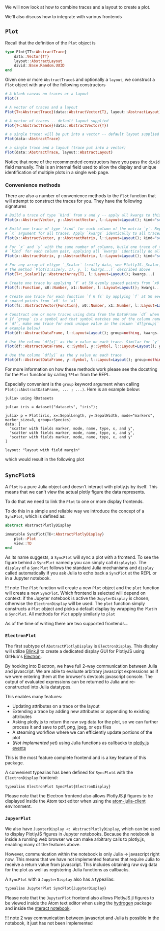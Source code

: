 We will now look at how to combine traces and a layout to create a plot.

We'll also discuss how to integrate with various frontends

## `Plot`

Recall that the definition of the `Plot` object is

```julia
type Plot{TT<:AbstractTrace}
    data::Vector{TT}
    layout::AbstractLayout
    divid::Base.Random.UUID
end
```

Given one or more `AbstractTrace`s and optionally a `layout`, we construct a
`Plot` object with any of the following constructors

```julia
# A blank canvas no traces or a layout
Plot()

# A vector of traces and a layout
Plot{T<:AbstractTrace}(data::AbstractVector{T}, layout::AbstractLayout)

# A vector of traces -- default layout supplied
Plot{T<:AbstractTrace}(data::AbstractVector{T})

# a single trace: will be put into a vector -- default layout supplied
Plot(data::AbstractTrace)

# a single trace and a layout (trace put into a vector)
Plot(data::AbstractTrace, layout::AbstractLayout)
```

Notice that none of the recommended constructors have you pass the `divid`
field manually. This is an internal field used to allow the display and
unique identification of multiple plots in a single web page.

### Convenience methods

There are also a number of convenience methods to the `Plot` function that will
attempt to construct the traces for you. They have the following signatures

```julia
# Build a trace of type `kind` from x and y -- apply all kwargs to this trace
Plot(x::AbstractVector, y::AbstractVector, l::Layout=Layout(); kind="scatter", kwargs...)

# Build one trace of type `kind` for each column of the matrix `y`. Repeat the
# `x` argument for all traces. Apply `kwargs` identically to all traces
Plot(x::AbstractVector, y::AbstractMatrix, l::Layout=Layout(); kind="scatter", kwargs...)

# For `x` and `y` with the same number of columns, build one trace of type
# `kind` for each column pair, applying all `kwargs` identically do all traces
Plot(x::AbstractMatrix, y::AbstractMatrix, l::Layout=Layout(); kind="scatter", kwargs...)

# For any array of eltype `_Scalar` (really data, see PlotlyJS._Scalar), call
# the method `Plot(1:size(y, 1), y, l; kwargs...)` described above
Plot{T<:_Scalar}(y::AbstractArray{T}, l::Layout=Layout(); kwargs...)

# Create one trace by applying `f` at 50 evenly spaced points from `x0` to `x1`
Plot(f::Function, x0::Number, x1::Number, l::Layout=Layout(); kwargs...)

# Create one trace for each function `f ∈ fs` by applying `f` at 50 evenly
# spaced points from `x0` to `x1`
Plot(fs::AbstractVector{Function}, x0::Number, x1::Number, l::Layout=Layout(); kwargs...)

# Construct one or more traces using data from the DataFrame `df` when possible
# If `group` is a symbol and that symbol matches one of the column names of
# `df`, make one trace for each unique value in the column `df[group]` (see
# example below)
Plot(df::AbstractDataFrame, l::Layout=Layout(); group=nothing, kwargs...)

# Use the column `df[x]` as the x value on each trace. Similar for `y`
Plot(df::AbstractDataFrame, x::Symbol, y::Symbol, l::Layout=Layout(); group=nothing, kwargs...)

# Use the column `df[y]` as the y value on each trace
Plot(df::AbstractDataFrame, y::Symbol, l::Layout=Layout(); group=nothing, kwargs...)
```

For more information on how these methods work please see the docstring for the
`Plot` function by calling `?Plot` from the REPL.

Especially convenient is the `group` keyword argument when calling
`Plot(::AbstractDataFrame, ... ; ...)`. Here is an example below:

```jlcon
julia> using RDatasets

julia> iris = dataset("datasets", "iris");

julia> p = Plot(iris, x=:SepalLength, y=:SepalWidth, mode="markers", marker_size=8, group=:Species)
data: [
  "scatter with fields marker, mode, name, type, x, and y",
  "scatter with fields marker, mode, name, type, x, and y",
  "scatter with fields marker, mode, name, type, x, and y"
]

layout: "layout with field margin"

```

which would result in the following plot

<div id="96cd7dc8-c066-4ffe-b09e-952ba53e14bf" class="plotly-graph-div"></div>

<script>
window.PLOTLYENV=window.PLOTLYENV || {};
window.PLOTLYENV.BASE_URL="https://plot.ly";
Plotly.newPlot('96cd7dc8-c066-4ffe-b09e-952ba53e14bf', [{"y":[3.5,3.0,3.2,3.1,3.6,3.9,3.4,3.4,2.9,3.1,3.7,3.4,3.0,3.0,4.0,4.4,3.9,3.5,3.8,3.8,3.4,3.7,3.6,3.3,3.4,3.0,3.4,3.5,3.4,3.2,3.1,3.4,4.1,4.2,3.1,3.2,3.5,3.6,3.0,3.4,3.5,2.3,3.2,3.5,3.8,3.0,3.8,3.2,3.7,3.3],"name":"setosa","type":"scatter","x":[5.1,4.9,4.7,4.6,5.0,5.4,4.6,5.0,4.4,4.9,5.4,4.8,4.8,4.3,5.8,5.7,5.4,5.1,5.7,5.1,5.4,5.1,4.6,5.1,4.8,5.0,5.0,5.2,5.2,4.7,4.8,5.4,5.2,5.5,4.9,5.0,5.5,4.9,4.4,5.1,5.0,4.5,4.4,5.0,5.1,4.8,5.1,4.6,5.3,5.0],"marker":{"size":8},"mode":"markers"},{"y":[3.2,3.2,3.1,2.3,2.8,2.8,3.3,2.4,2.9,2.7,2.0,3.0,2.2,2.9,2.9,3.1,3.0,2.7,2.2,2.5,3.2,2.8,2.5,2.8,2.9,3.0,2.8,3.0,2.9,2.6,2.4,2.4,2.7,2.7,3.0,3.4,3.1,2.3,3.0,2.5,2.6,3.0,2.6,2.3,2.7,3.0,2.9,2.9,2.5,2.8],"name":"versicolor","type":"scatter","x":[7.0,6.4,6.9,5.5,6.5,5.7,6.3,4.9,6.6,5.2,5.0,5.9,6.0,6.1,5.6,6.7,5.6,5.8,6.2,5.6,5.9,6.1,6.3,6.1,6.4,6.6,6.8,6.7,6.0,5.7,5.5,5.5,5.8,6.0,5.4,6.0,6.7,6.3,5.6,5.5,5.5,6.1,5.8,5.0,5.6,5.7,5.7,6.2,5.1,5.7],"marker":{"size":8},"mode":"markers"},{"y":[3.3,2.7,3.0,2.9,3.0,3.0,2.5,2.9,2.5,3.6,3.2,2.7,3.0,2.5,2.8,3.2,3.0,3.8,2.6,2.2,3.2,2.8,2.8,2.7,3.3,3.2,2.8,3.0,2.8,3.0,2.8,3.8,2.8,2.8,2.6,3.0,3.4,3.1,3.0,3.1,3.1,3.1,2.7,3.2,3.3,3.0,2.5,3.0,3.4,3.0],"name":"virginica","type":"scatter","x":[6.3,5.8,7.1,6.3,6.5,7.6,4.9,7.3,6.7,7.2,6.5,6.4,6.8,5.7,5.8,6.4,6.5,7.7,7.7,6.0,6.9,5.6,7.7,6.3,6.7,7.2,6.2,6.1,6.4,7.2,7.4,7.9,6.4,6.3,6.1,7.7,6.3,6.4,6.0,6.9,6.7,6.9,5.8,6.8,6.7,6.7,6.3,6.5,6.2,5.9],"marker":{"size":8},"mode":"markers"}],
          {"margin":{"r":50,"l":50,"b":50,"t":60}}, {showLink: false});

</script>

## `SyncPlot`s

A `Plot` is a pure Julia object and doesn't interact with plotly.js by itself.
This means that we can't view the actual plotly figure the data represents.

To do that we need to link the `Plot` to one or more display frontends.

To do this in a simple and reliable way we introduce the concept of a
`SyncPlot`, which is defined as:

```julia
abstract AbstractPlotlyDisplay

immutable SyncPlot{TD<:AbstractPlotlyDisplay}
    plot::Plot
    view::TD
end
```

As its name suggests, a `SyncPlot` will sync a plot with a frontend. To see the
figure behind a `SyncPlot` named `p` you can simply call `display(p)`.
The `display` of a `SyncPlot` follows the standard Julia mechanisms and
`display` called automatically if you ask Julia to echo back a `SyncPlot` at
the REPL or in a Jupyter notebook.

!!! note
    The `Plot` function will create a new `Plot` object and the `plot` function
    will create a new `SyncPlot`. Which frontend is selected will depend on
    context: if the Jupyter notebook is active the `JupyterDisplay` is chosen,
    otherwise the `ElectronDisplay` will be used. The `plot` function simply
    constructs a `Plot` object and picks a default display by wrapping the
    `Plot`in a `SyncPlot`. All methods for `Plot` apply similarly to `plot`

As of the time of writing there are two supported frontends...

### `ElectronPlot`

The first subtype of `AbstractPlotlyDisplay` is `ElectronDisplay`. This display
will utilize [Blink.jl](https://github.com/JunoLab/Blink.jl) to create a
dedicated display GUI for PlotlyJS using GitHub's
[Electron](http://electron.atom.io).

By hooking into Electron, we have full 2-way communication between Julia and
javascript. We are able to evaluate arbitrary javascript expressions as if we
were entering them at the browser's devtools javascript console. The output of
evaluated expressions can be returned to Julia and re-constructed into Julia
datatypes.

This enables many features:

- Updating attributes on a trace or the layout
- Extending a trace by adding new attributes or appending to existing
attributes
- Asking plotly.js to return the raw svg data for the plot, so we can further
process it and save to pdf, png, jpeg, or eps files
- A steaming workflow where we can efficiently update portions of the plot
- (_Not implemented yet_) using Julia functions as callbacks to
[plotly.js events](https://plot.ly/javascript/#chart-events)

This is the most feature complete frontend and is a key feature of this
package.

A convenient typealias has been defined for `SyncPlot`s with the
`ElectronDisplay` frontend:

```julia
typealias ElectronPlot SyncPlot{ElectronDisplay}
```

Please note that the Electron frontend also allows PlotlyJS.jl figures to be
displayed inside the Atom text editor when using the
[atom-julia-client](https://github.com/JunoLab/atom-julia-client) environment.

### `JupyerPlot`

We also have `JupyterDisplay <: AbstractPlotlyDisplay`, which can be used to
display PlotlyJS figures in Jupyter notebooks. Because the notebook is inside
a running web browser we can make arbitrary calls to plotly.js, enabling many
of the features above.

However, communication within the notebook is only Julia -> javascript right
now. This means that we have not implemented features that require Julia to
receive a return value from javascript. This includes obtaining raw svg data
for the plot as well as registering Julia functions as callbacks.

A `SyncPlot` with a `JupyterDisplay` also has a typealias:

```julia
typealias JupyterPlot SyncPlot{JupyterDisplay}
```

Please note that the `JupyterPlot` frontend also allows PlotlyJS.jl figures to
be viewed inside the Atom text editor when using the
[hydrogen](https://github.com/nteract/hydrogen) package and inside the [nteract
notebook](https://nteract.io).

!!! note
    2 way communication between javascript and Julia is possible in the
    notebook, it just has not been implemented

